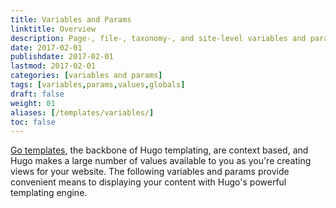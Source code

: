 ```yaml
---
title: Variables and Params
linktitle: Overview
description: Page-, file-, taxonomy-, and site-level variables and parameters available in templates.
date: 2017-02-01
publishdate: 2017-02-01
lastmod: 2017-02-01
categories: [variables and params]
tags: [variables,params,values,globals]
draft: false
weight: 01
aliases: [/templates/variables/]
toc: false
---
```


[Go templates][], the backbone of Hugo templating, are context based, and Hugo makes a large number of values available to you as you're creating views for your website. The following variables and params provide convenient means to displaying your content with Hugo's powerful templating engine.

[Go templates]: /templates/go-template-primer/ "Understand context in Go templates by learning the language's fundamental templating functions."
